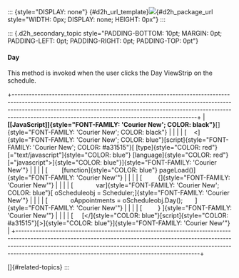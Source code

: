::: {style="DISPLAY: none"}
[](ms-xhelp:///?Id=d2h_url_template){#d2h_url_template}![](!package_url!){#d2h_package_url style="WIDTH: 0px; DISPLAY: none; HEIGHT: 0px"}
:::

::: {.d2h_secondary_topic style="PADDING-BOTTOM: 10pt; MARGIN: 0pt; PADDING-LEFT: 0pt; PADDING-RIGHT: 0pt; PADDING-TOP: 0pt"}
#### Day

This method is invoked when the user clicks the Day ViewStrip on the schedule.

+----------------------------------------------------------------------------------------------------------------------------------------------------------------------------------------------------------------------------------------------------------------------------------------------------------+
| **[\[JavaScript\]]{style="FONT-FAMILY: 'Courier New'; COLOR: black"}**[]{style="FONT-FAMILY: 'Courier New'; COLOR: black"}                                                                                                                                                                               |
|                                                                                                                                                                                                                                                                                                          |
| [    \<]{style="FONT-FAMILY: 'Courier New'; COLOR: blue"}[script]{style="FONT-FAMILY: 'Courier New'; COLOR: #a31515"}[ [type]{style="COLOR: red"}[=\"text/javascript\"]{style="COLOR: blue"} [language]{style="COLOR: red"}[=\"javascript\"\>]{style="COLOR: blue"}]{style="FONT-FAMILY: 'Courier New'"} |
|                                                                                                                                                                                                                                                                                                          |
| [        [function]{style="COLOR: blue"} pageLoad()]{style="FONT-FAMILY: 'Courier New'"}                                                                                                                                                                                                                 |
|                                                                                                                                                                                                                                                                                                          |
| [         {]{style="FONT-FAMILY: 'Courier New'"}                                                                                                                                                                                                                                                         |
|                                                                                                                                                                                                                                                                                                          |
| [             var]{style="FONT-FAMILY: 'Courier New'; COLOR: blue"}[ oScheduleobj = Scheduler;]{style="FONT-FAMILY: 'Courier New'"}                                                                                                                                                                      |
|                                                                                                                                                                                                                                                                                                          |
| [             oAppointments = oScheduleobj.Day();       ]{style="FONT-FAMILY: 'Courier New'"}                                                                                                                                                                                                            |
|                                                                                                                                                                                                                                                                                                          |
| [         } ]{style="FONT-FAMILY: 'Courier New'"}                                                                                                                                                                                                                                                        |
|                                                                                                                                                                                                                                                                                                          |
| [     [\</]{style="COLOR: blue"}[script]{style="COLOR: #a31515"}[\>]{style="COLOR: blue"}]{style="FONT-FAMILY: 'Courier New'"}                                                                                                                                                                           |
+----------------------------------------------------------------------------------------------------------------------------------------------------------------------------------------------------------------------------------------------------------------------------------------------------------+

[]{#related-topics}
:::
